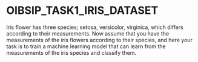 # OIBSIP_TASK1_IRIS_DATASET
Iris flower has three species;   setosa,   versicolor,    virginica,   which differs according to their measurements. Now assume that you have the measurements of the iris flowers according to their species, and here your task is to train a machine learning model that can learn from the measurements of the iris species and classify them.
